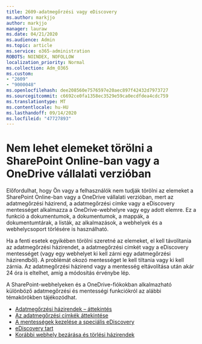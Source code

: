 ```yaml
---
title: 2609-adatmegőrzési vagy eDiscovery
ms.author: markjjo
author: markjjo
manager: lauraw
ms.date: 04/21/2020
ms.audience: Admin
ms.topic: article
ms.service: o365-administration
ROBOTS: NOINDEX, NOFOLLOW
localization_priority: Normal
ms.collection: Adm_O365
ms.custom:
- "2609"
- "9000048"
ms.openlocfilehash: dee208560e7576597e20aec897f42432d7973727
ms.sourcegitcommit: c6692ce0fa1358ec3529e59ca0ecdfdea4cdc759
ms.translationtype: MT
ms.contentlocale: hu-HU
ms.lasthandoff: 09/14/2020
ms.locfileid: "47727893"
---
```

# <a name="unable-to-delete-items-in-sharepoint-online-or-onedrive-for-business"></a>Nem lehet elemeket törölni a SharePoint Online-ban vagy a OneDrive vállalati verzióban

Előfordulhat, hogy Ön vagy a felhasználók nem tudják törölni az elemeket a SharePoint Online-ban vagy a OneDrive vállalati verzióban, mert az adatmegőrzési házirend, a adatmegőrzési címke vagy a eDiscovery mentességet alkalmazza a OneDrive-webhelyre vagy egy adott elemre. Ez a funkció a dokumentumok, a dokumentumok, a mappák, a dokumentumtárak, a listák, az alkalmazások, a webhelyek és a webhelycsoport törlésére is használható. 

Ha a fenti esetek egyikében törölni szeretné az elemeket, el kell távolítania az adatmegőrzési házirendet, a adatmegőrzési címkét vagy a eDiscovery mentességet (vagy egy webhelyet ki kell zárni egy adatmegőrzési házirendből). A problémát okozó mentességet le kell tiltania vagy ki kell zárnia. Az adatmegőrzési házirend vagy a mentesség eltávolítása után akár 24 óra is eltelhet, amíg a módosítás érvénybe lép. 

A SharePoint-webhelyeken és a OneDrive-fiókokban alkalmazható különböző adatmegőrzési és mentességi funkciókról az alábbi témakörökben tájékozódhat.

- [Adatmegőrzési házirendek – áttekintés](https://docs.microsoft.com/microsoft-365/compliance/retention-policies)
- [Az adatmegőrzési címkék áttekintése](https://docs.microsoft.com/microsoft-365/compliance/labels)
- [A mentességek kezelése a speciális eDiscovery](https://docs.microsoft.com/microsoft-365/compliance/managing-holds)
- [eDiscovery tart](https://docs.microsoft.com/microsoft-365/compliance/ediscovery-cases#step-4-place-content-locations-on-hold)
- [Korábbi webhely bezárása és törlési házirendek](https://support.office.com/article/Use-policies-for-site-closure-and-deletion-A8280D82-27FD-48C5-9ADF-8A5431208BA5)